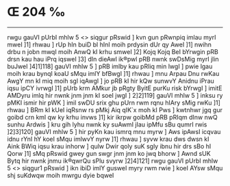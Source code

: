 # Œ 204 ‰
---
rwgu gauVI pUrbI mhlw 5 <> siqgur pRswid ]
kvn gun pRwnpiq imlau myrI mweI ]1] rhwau ] rUp hIn buiD bl hInI
moih prdysin dUr qy AweI ]1] nwihn drbu n jobn mwqI moih AnwQ kI
krhu smweI ]2] Kojq Kojq BeI bYrwgin pRB drsn kau hau iPrq
iqsweI ]3] dIn dieAwl ik®pwl pRB nwnk swDsMig myrI jlin buJweI
]4]1]118] gauVI mhlw 5 ] pRB imlby kau pRIiq min lwgI ] pwie
lgau moih krau bynqI koaU sMqu imlY bfBwgI ]1] rhwau ] mnu Arpau Dnu
rwKau AwgY mn kI miq moih sgl iqAwgI ] jo pRB kI hir kQw sunwvY
Anidnu iPrau iqsu ipCY ivrwgI ]1] pUrb krm AMkur jb pRgty ByitE
purKu risk bYrwgI ] imitE AMDyru imlq hir nwnk jnm jnm kI soeI
jwgI ] 2]2]119] gauVI mhlw 5 ] inksu ry pMKI ismir hir pWK ]
imil swDU srix ghu pUrn rwm rqnu hIAry sMig rwKu ]1] rhwau ] BRm kI
kUeI iqRsnw rs pMkj Aiq qIK´x moh kI Pws ] kwtnhwr jgq gur goibd
crn kml qw ky krhu invws ]1] kir ikrpw goibMd pRB pRIqm dInw nwQ
sunhu Ardwis ] kru gih lyhu nwnk ky suAwmI jIau ipMfu sBu qumrI rwis
]2]3]120] gauVI mhlw 5 ] hir pyKn kau ismrq mnu myrw ] Aws
ipAwsI icqvau idnu rYnI hY koeI sMqu imlwvY nyrw ]1] rhwau ] syvw krau
dws dwsn kI Aink BWiq iqsu krau inhorw ] qulw Dwir qoly suK sgly ibnu
hir drs sBo hI Qorw ]1] sMq pRswid gwey gun swgr jnm jnm ko jwq
bhorw ] Awnd sUK Bytq hir nwnk jnmu ik®qwrQu sPlu svyrw
]2]4]121]
rwgu gauVI pUrbI mhlw 5 <> siqgur1 pRswid ] ikn ibiD imlY gusweI
myry rwm rwie ] koeI AYsw sMqu shj suKdwqw moih mwrgu dyie bqweI
####
